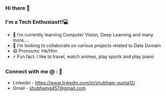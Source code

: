 ### Hi there 👋



### I'm a Tech Enthusiast!!:computer:
- 🌱 I’m currently learning Computer Vision, Deep Learning and many more....
- 👯 I’m looking to collaborate on various projects related to Data Domain
- 😄 Pronouns: He/Him
- ⚡ Fun fact: I like to travel, watch animes, play sports and play piano


### Connect with me @ : :wave:
- Linkedin - https://www.linkedin.com/in/shubham-gupta12/
- Gmail - shubhamg457@gmail.com

